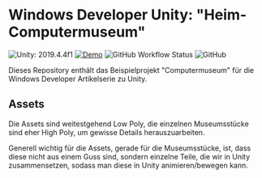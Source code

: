 # Windows Developer Unity: "Heim-Computermuseum"

![Unity: 2019.4.4f1](https://img.shields.io/badge/Unity-2019.4.4f1-blue)
[![Demo](https://img.shields.io/badge/Demo-online-brightgreen)](https://boundfoxstudios.github.io/windows-developer-unity/)
![GitHub Workflow Status](https://img.shields.io/github/workflow/status/BoundfoxStudios/windows-developer-unity/Build%20Web)
![GitHub](https://img.shields.io/github/license/BoundfoxStudios/windows-developer-unity)

Dieses Repository enthält das Beispielprojekt "Computermuseum" für die Windows Developer Artikelserie zu Unity.

## Assets

Die Assets sind weitestgehend Low Poly, die einzelnen Museumsstücke sind eher High Poly, um gewisse Details herauszuarbeiten.

Generell wichtig für die Assets, gerade für die Museumsstücke, ist, dass diese nicht aus einem Guss sind, sondern einzelne Teile, die wir in Unity zusammensetzen, sodass man diese in Unity animieren/bewegen kann.
